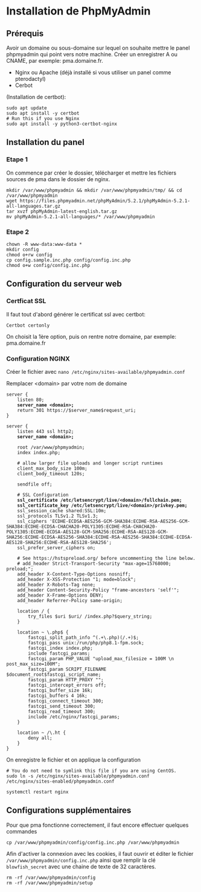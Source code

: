 # Installation de PhpMyAdmin

## Prérequis

Avoir un domaine ou sous-domaine sur lequel on souhaite mettre le panel phpmyadmin qui point vers notre machine. Créer un enregistrer A ou CNAME, par exemple: pma.domaine.fr.

* Nginx ou Apache (déjà installé si vous utiliser un panel comme pterodactyl)
* Cerbot

(Installation de certbot):

```
sudo apt update
sudo apt install -y certbot
# Run this if you use Nginx
sudo apt install -y python3-certbot-nginx
```

## Installation du panel

### Etape 1

On commence par créer le dossier, télécharger et mettre les fichiers sources de pma dans le dossier de nginx.

```
mkdir /var/www/phpmyadmin && mkdir /var/www/phpmyadmin/tmp/ && cd /var/www/phpmyadmin
wget https://files.phpmyadmin.net/phpMyAdmin/5.2.1/phpMyAdmin-5.2.1-all-languages.tar.gz
tar xvzf phpMyAdmin-latest-english.tar.gz
mv phpMyAdmin-5.2.1-all-languages/* /var/www/phpmyadmin
```

### Etape 2

```
chown -R www-data:www-data * 
mkdir config
chmod o+rw config
cp config.sample.inc.php config/config.inc.php
chmod o+w config/config.inc.php
```

## Configuration du serveur web

### Certficat SSL

Il faut tout d'abord générer le certificat ssl avec certbot:

```
Certbot certonly
```

On choisit la 1ère option, puis on rentre notre domaine, par exemple: pma.domaine.fr

### Configuration NGINX

Créer le fichier avec `nano /etc/nginx/sites-available/phpmyadmin.conf`

Remplacer \<domain> par votre nom de domaine

<pre data-title="phpmyadmin.conf" data-line-numbers><code>server {
    listen 80;
<strong>    server_name &#x3C;domain>;
</strong>    return 301 https://$server_name$request_uri;
}

server {
    listen 443 ssl http2;
<strong>    server_name &#x3C;domain>;
</strong>
    root /var/www/phpmyadmin;
    index index.php;

    # allow larger file uploads and longer script runtimes
    client_max_body_size 100m;
    client_body_timeout 120s;

    sendfile off;

    # SSL Configuration
<strong>    ssl_certificate /etc/letsencrypt/live/&#x3C;domain>/fullchain.pem;
</strong><strong>    ssl_certificate_key /etc/letsencrypt/live/&#x3C;domain>/privkey.pem;
</strong>    ssl_session_cache shared:SSL:10m;
    ssl_protocols TLSv1.2 TLSv1.3;
    ssl_ciphers 'ECDHE-ECDSA-AES256-GCM-SHA384:ECDHE-RSA-AES256-GCM-SHA384:ECDHE-ECDSA-CHACHA20-POLY1305:ECDHE-RSA-CHACHA20-POLY1305:ECDHE-ECDSA-AES128-GCM-SHA256:ECDHE-RSA-AES128-GCM-SHA256:ECDHE-ECDSA-AES256-SHA384:ECDHE-RSA-AES256-SHA384:ECDHE-ECDSA-AES128-SHA256:ECDHE-RSA-AES128-SHA256';
    ssl_prefer_server_ciphers on;

    # See https://hstspreload.org/ before uncommenting the line below.
    # add_header Strict-Transport-Security "max-age=15768000; preload;";
    add_header X-Content-Type-Options nosniff;
    add_header X-XSS-Protection "1; mode=block";
    add_header X-Robots-Tag none;
    add_header Content-Security-Policy "frame-ancestors 'self'";
    add_header X-Frame-Options DENY;
    add_header Referrer-Policy same-origin;

    location / {
        try_files $uri $uri/ /index.php?$query_string;
    }

    location ~ \.php$ {
        fastcgi_split_path_info ^(.+\.php)(/.+)$;
        fastcgi_pass unix:/run/php/php8.1-fpm.sock;
        fastcgi_index index.php;
        include fastcgi_params;
        fastcgi_param PHP_VALUE "upload_max_filesize = 100M \n post_max_size=100M";
        fastcgi_param SCRIPT_FILENAME $document_root$fastcgi_script_name;
        fastcgi_param HTTP_PROXY "";
        fastcgi_intercept_errors off;
        fastcgi_buffer_size 16k;
        fastcgi_buffers 4 16k;
        fastcgi_connect_timeout 300;
        fastcgi_send_timeout 300;
        fastcgi_read_timeout 300;
        include /etc/nginx/fastcgi_params;
    }

    location ~ /\.ht {
        deny all;
    }
}
</code></pre>

On enregistre le fichier et on applique la configuration

```
# You do not need to symlink this file if you are using CentOS.
sudo ln -s /etc/nginx/sites-available/phpmyadmin.conf /etc/nginx/sites-enabled/phpmyadmin.conf

systemctl restart nginx
```

## Configurations supplémentaires

Pour que pma fonctionne correctement, il faut encore effectuer quelques commandes

```
cp /var/www/phpmyadmin/config/config.inc.php /var/www/phpmyadmin
```

Afin d'activer la connexion avec les cookies, il faut ouvrir et éditer le fichier `/var/www/phpmyadmin/config.inc.php` ainsi que remplir la clé `blowfish_secret` avec une chaine de texte de 32 caractères.

```
rm -rf /var/www/phpmyadmin/config
rm -rf /var/www/phpmyadmin/setup
```

